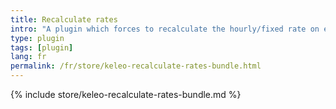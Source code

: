 ```yaml
---
title: Recalculate rates
intro: "A plugin which forces to recalculate the hourly/fixed rate on every timesheet update"
type: plugin
tags: [plugin]
lang: fr
permalink: /fr/store/keleo-recalculate-rates-bundle.html
---
```


{% include store/keleo-recalculate-rates-bundle.md %}
